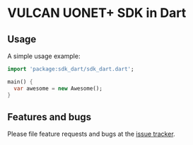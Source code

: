 # VULCAN UONET+ SDK in Dart

## Usage

A simple usage example:

```dart
import 'package:sdk_dart/sdk_dart.dart';

main() {
  var awesome = new Awesome();
}
```

## Features and bugs

Please file feature requests and bugs at the [issue tracker][tracker].

[tracker]: https://github.com/wulkanowy/sdk-dart/issues
